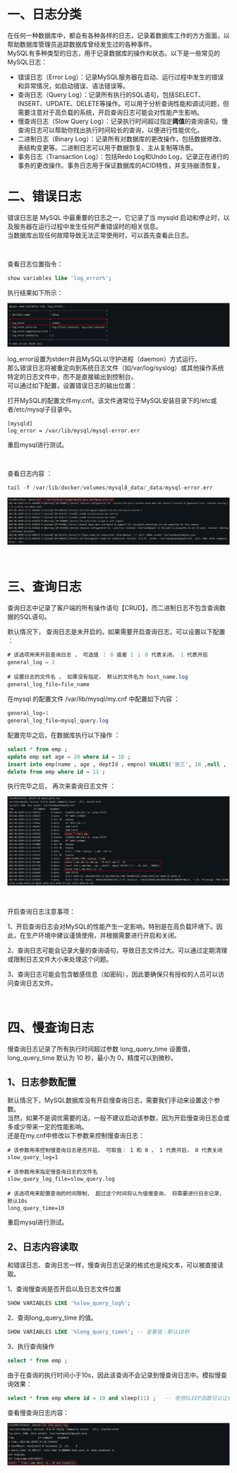 # 一、日志分类

在任何一种数据库中，都会有各种各样的日志，记录着数据库工作的方方面面，以帮助数据库管理员追踪数据库曾经发生过的各种事件。<br/>
MySQL有多种类型的日志，用于记录数据库的操作和状态。以下是一些常见的MySQL日志：

- 错误日志（Error Log）：记录MySQL服务器在启动、运行过程中发生的错误和异常情况，如启动错误、语法错误等。
- 查询日志（Query Log）：记录所有执行的SQL语句，包括SELECT、INSERT、UPDATE、DELETE等操作。可以用于分析查询性能和调试问题，但需要注意对于高负载的系统，开启查询日志可能会对性能产生影响。
- 慢查询日志（Slow Query Log）：记录执行时间超过指定**阈值**的查询语句。慢查询日志可以帮助你找出执行时间较长的查询，以便进行性能优化。
- 二进制日志（Binary Log）：记录所有对数据库的更改操作，包括数据修改、表结构变更等。二进制日志可以用于数据恢复、主从复制等场景。
- 事务日志（Transaction Log）：包括Redo Log和Undo Log，记录正在进行的事务的更改操作。事务日志用于保证数据库的ACID特性，并支持崩溃恢复。

# 二、错误日志

错误日志是 MySQL 中最重要的日志之一，它记录了当 mysqld 启动和停止时，以及服务器在运行过程中发生任何严重错误时的相关信息。<br/>
当数据库出现任何故障导致无法正常使用时，可以首先查看此日志。

<br/>

查看日志位置指令：
```sql
show variables like 'log_error%';
```

执行结果如下所示：

![image-20230620150530767](images/image-20230620150530767.png)

log_error设置为stderr并且MySQL以守护进程（daemon）方式运行，<br/>
那么错误日志将被重定向到系统日志文件（如/var/log/syslog）或其他操作系统特定的日志文件中，而不是直接输出到控制台。<br/>
可以通过如下配置，设置错误日志的输出位置：<br/>

打开MySQL的配置文件my.cnf。该文件通常位于MySQL安装目录下的/etc或者/etc/mysql子目录中。

```shell
[mysqld]
log_error = /var/lib/mysql/mysql-error.err
```

重启mysql进行测试。

<br/>

查看日志内容 ：

```sql
tail -f /var/lib/docker/volumes/mysql8_data/_data/mysql-error.err
```

![image-20230620151331923](images/image-20230620151331923.png)

<br/>

# 三、查询日志

查询日志中记录了客户端的所有操作语句【CRUD】，而二进制日志不包含查询数据的SQL语句。

默认情况下， 查询日志是未开启的。如果需要开启查询日志，可以设置以下配置 ：

```sql
# 该选项用来开启查询日志 ， 可选值 ： 0 或者 1 ； 0 代表关闭， 1 代表开启 
general_log = 1

# 设置日志的文件名 ， 如果没有指定， 默认的文件名为 host_name.log 
general_log_file=file_name
```



在mysql 的配置文件 /var/lib/mysql/my.cnf 中配置如下内容 ：

```sql
general_log=1
general_log_file=mysql_query.log
```

配置完毕之后，在数据库执行以下操作 ：

```sql
select * from emp ;
update emp set age = 20 where id = 10 ;
insert into emp(name , age , deptId , empno) VALUES('张三', 18 ,null , 100011) ;
delete from emp where id = 11 ;
```

执行完毕之后， 再次来查询日志文件 ：

![image-20230620152357108](images/image-20230620152357108.png)

<br/>

开启查询日志注意事项：

1、开启查询日志会对MySQL的性能产生一定影响，特别是在高负载环境下。因此，在生产环境中建议谨慎使用，并根据需要进行开启和关闭。

2、查询日志可能会记录大量的查询语句，导致日志文件过大。可以通过定期清理或限制日志文件大小来处理这个问题。

3、查询日志可能会包含敏感信息（如密码），因此要确保只有授权的人员可以访问查询日志文件。

<br/>

# 四、慢查询日志

慢查询日志记录了所有执行时间超过参数 long_query_time 设置值，long_query_time 默认为 10 秒，最小为 0，精度可以到微秒。

## 1、日志参数配置
默认情况下，MySQL数据库没有开启慢查询日志，需要我们手动来设置这个参数。<br/>
当然，如果不是调优需要的话，一般不建议启动该参数，因为开启慢查询日志会或多或少带来一定的性能影响。<br/>
还是在my.cnf中修改以下参数来控制慢查询日志：

```shell
# 该参数用来控制慢查询日志是否开启， 可取值： 1 和 0 ， 1 代表开启， 0 代表关闭
slow_query_log=1 

# 该参数用来指定慢查询日志的文件名
slow_query_log_file=slow_query.log

# 该选项用来配置查询的时间限制， 超过这个时间将认为值慢查询， 将需要进行日志记录， 默认10s
long_query_time=10
```

重启mysql进行测试。

## 2、日志内容读取

和错误日志、查询日志一样，慢查询日志记录的格式也是纯文本，可以被直接读取。

1、查询慢查询是否开启以及日志文件位置

```sql
SHOW VARIABLES LIKE '%slow_query_log%'; 
```

2、查询long_query_time 的值。

```sql
SHOW VARIABLES LIKE '%long_query_time%'; -- 查看值：默认10秒
```

3、执行查询操作

```sql
select * from emp ;
```

由于在查询的执行时间小于10s，因此该查询不会记录到慢查询日志中。模拟慢查询效果：
```sql
select * from emp where id = 10 and sleep(11) ;   -- 使用SLEEP函数可以让查询暂停指定的时间
```

查看慢查询日志内容：

![image-20230620153835034](images/image-20230620153835034.png)















































































































